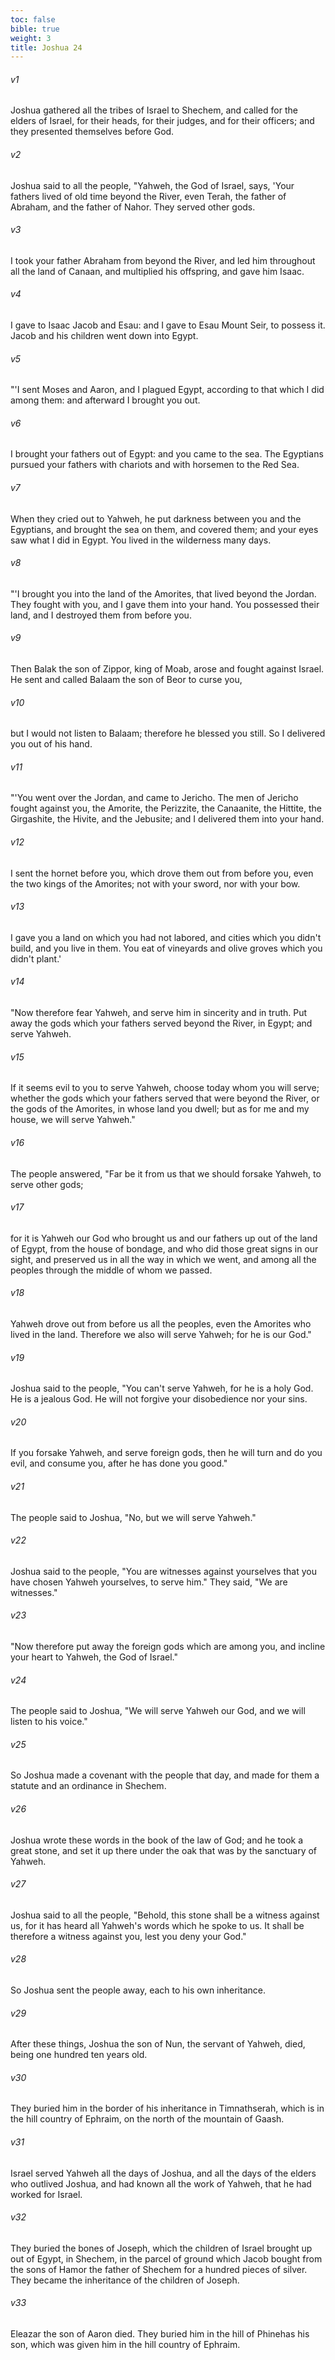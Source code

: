 ```yaml
---
toc: false
bible: true
weight: 3
title: Joshua 24
---
```




###### v1 
Joshua gathered all the tribes of Israel to Shechem, and called for the elders of Israel, for their heads, for their judges, and for their officers; and they presented themselves before God. 

###### v2 
Joshua said to all the people, "Yahweh, the God of Israel, says, 'Your fathers lived of old time beyond the River, even Terah, the father of Abraham, and the father of Nahor. They served other gods. 

###### v3 
I took your father Abraham from beyond the River, and led him throughout all the land of Canaan, and multiplied his offspring, and gave him Isaac. 

###### v4 
I gave to Isaac Jacob and Esau: and I gave to Esau Mount Seir, to possess it. Jacob and his children went down into Egypt. 

###### v5 
"'I sent Moses and Aaron, and I plagued Egypt, according to that which I did among them: and afterward I brought you out. 

###### v6 
I brought your fathers out of Egypt: and you came to the sea. The Egyptians pursued your fathers with chariots and with horsemen to the Red Sea. 

###### v7 
When they cried out to Yahweh, he put darkness between you and the Egyptians, and brought the sea on them, and covered them; and your eyes saw what I did in Egypt. You lived in the wilderness many days. 

###### v8 
"'I brought you into the land of the Amorites, that lived beyond the Jordan. They fought with you, and I gave them into your hand. You possessed their land, and I destroyed them from before you. 

###### v9 
Then Balak the son of Zippor, king of Moab, arose and fought against Israel. He sent and called Balaam the son of Beor to curse you, 

###### v10 
but I would not listen to Balaam; therefore he blessed you still. So I delivered you out of his hand. 

###### v11 
"'You went over the Jordan, and came to Jericho. The men of Jericho fought against you, the Amorite, the Perizzite, the Canaanite, the Hittite, the Girgashite, the Hivite, and the Jebusite; and I delivered them into your hand. 

###### v12 
I sent the hornet before you, which drove them out from before you, even the two kings of the Amorites; not with your sword, nor with your bow. 

###### v13 
I gave you a land on which you had not labored, and cities which you didn't build, and you live in them. You eat of vineyards and olive groves which you didn't plant.' 

###### v14 
"Now therefore fear Yahweh, and serve him in sincerity and in truth. Put away the gods which your fathers served beyond the River, in Egypt; and serve Yahweh. 

###### v15 
If it seems evil to you to serve Yahweh, choose today whom you will serve; whether the gods which your fathers served that were beyond the River, or the gods of the Amorites, in whose land you dwell; but as for me and my house, we will serve Yahweh." 

###### v16 
The people answered, "Far be it from us that we should forsake Yahweh, to serve other gods; 

###### v17 
for it is Yahweh our God who brought us and our fathers up out of the land of Egypt, from the house of bondage, and who did those great signs in our sight, and preserved us in all the way in which we went, and among all the peoples through the middle of whom we passed. 

###### v18 
Yahweh drove out from before us all the peoples, even the Amorites who lived in the land. Therefore we also will serve Yahweh; for he is our God." 

###### v19 
Joshua said to the people, "You can't serve Yahweh, for he is a holy God. He is a jealous God. He will not forgive your disobedience nor your sins. 

###### v20 
If you forsake Yahweh, and serve foreign gods, then he will turn and do you evil, and consume you, after he has done you good." 

###### v21 
The people said to Joshua, "No, but we will serve Yahweh." 

###### v22 
Joshua said to the people, "You are witnesses against yourselves that you have chosen Yahweh yourselves, to serve him." They said, "We are witnesses." 

###### v23 
"Now therefore put away the foreign gods which are among you, and incline your heart to Yahweh, the God of Israel." 

###### v24 
The people said to Joshua, "We will serve Yahweh our God, and we will listen to his voice." 

###### v25 
So Joshua made a covenant with the people that day, and made for them a statute and an ordinance in Shechem. 

###### v26 
Joshua wrote these words in the book of the law of God; and he took a great stone, and set it up there under the oak that was by the sanctuary of Yahweh. 

###### v27 
Joshua said to all the people, "Behold, this stone shall be a witness against us, for it has heard all Yahweh's words which he spoke to us. It shall be therefore a witness against you, lest you deny your God." 

###### v28 
So Joshua sent the people away, each to his own inheritance. 

###### v29 
After these things, Joshua the son of Nun, the servant of Yahweh, died, being one hundred ten years old. 

###### v30 
They buried him in the border of his inheritance in Timnathserah, which is in the hill country of Ephraim, on the north of the mountain of Gaash. 

###### v31 
Israel served Yahweh all the days of Joshua, and all the days of the elders who outlived Joshua, and had known all the work of Yahweh, that he had worked for Israel. 

###### v32 
They buried the bones of Joseph, which the children of Israel brought up out of Egypt, in Shechem, in the parcel of ground which Jacob bought from the sons of Hamor the father of Shechem for a hundred pieces of silver. They became the inheritance of the children of Joseph. 

###### v33 
Eleazar the son of Aaron died. They buried him in the hill of Phinehas his son, which was given him in the hill country of Ephraim.

